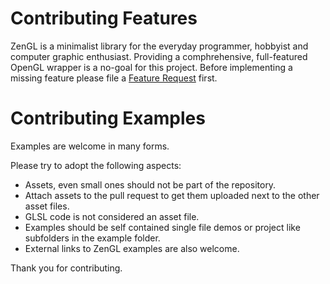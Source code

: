# Contributing Features

ZenGL is a minimalist library for the everyday programmer, hobbyist and computer graphic enthusiast.
Providing a comphrehensive, full-featured OpenGL wrapper is a no-goal for this project.
Before implementing a missing feature please file a [Feature Request](https://github.com/szabolcsdombi/zengl/issues) first.

# Contributing Examples

Examples are welcome in many forms.

Please try to adopt the following aspects:

- Assets, even small ones should not be part of the repository.
- Attach assets to the pull request to get them uploaded next to the other asset files.
- GLSL code is not considered an asset file.
- Examples should be self contained single file demos or project like subfolders in the example folder.
- External links to ZenGL examples are also welcome.

Thank you for contributing.
